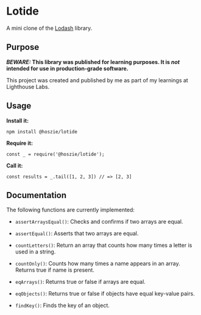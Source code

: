 # Lotide

A mini clone of the [Lodash](https://lodash.com) library.

## Purpose

**_BEWARE:_ This library was published for learning purposes. It is _not_ intended for use in production-grade software.**

This project was created and published by me as part of my learnings at Lighthouse Labs. 

## Usage

**Install it:**

`npm install @hoszie/lotide`

**Require it:**

`const _ = require('@hoszie/lotide');`

**Call it:**

`const results = _.tail([1, 2, 3]) // => [2, 3]`

## Documentation

The following functions are currently implemented:

* `assertArraysEqual()`: Checks and confirms if two arrays are equal.

* `assertEqual()`: Asserts that two arrays are equal.

* `countLetters()`: Return an array that counts how many times a letter is used in a string.

* `countOnly()`: Counts how many times a name appears in an array. Returns true if name is present.

* `eqArrays()`: Returns true or false if arrays are equal. 

* `eqObjects()`: Returns true or false if objects have equal key-value pairs.

* `findKey()`: Finds the key of an object.  